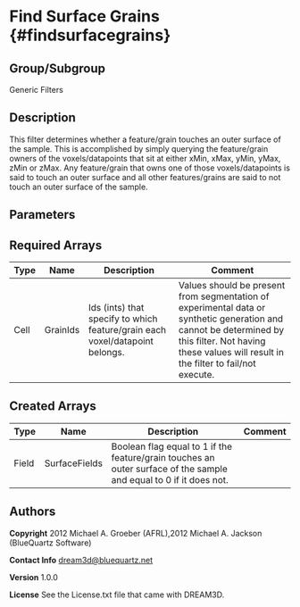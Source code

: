 Find Surface Grains {#findsurfacegrains}
==========

## Group/Subgroup ##
Generic Filters

## Description ##
This filter determines whether a feature/grain touches an outer surface of the sample. This is accomplished by simply querying the feature/grain owners of the voxels/datapoints that sit at either xMin, xMax, yMin, yMax, zMin or zMax.
Any feature/grain that owns one of those voxels/datapoints is said to touch an outer surface and all other features/grains are said to not touch an outer surface of the sample.



## Parameters ## 

## Required Arrays ##

| Type | Name | Description | Comment |
|------|------|-------------|---------|
| Cell | GrainIds | Ids (ints) that specify to which feature/grain each voxel/datapoint belongs. | Values should be present from segmentation of experimental data or synthetic generation and cannot be determined by this filter. Not having these values will result in the filter to fail/not execute. |

## Created Arrays ##

| Type | Name | Description | Comment |
|------|------|-------------|---------|
| Field | SurfaceFields | Boolean flag equal to 1 if the feature/grain touches an outer surface of the sample and equal to 0 if it does not. |  |

## Authors ##

**Copyright** 2012 Michael A. Groeber (AFRL),2012 Michael A. Jackson (BlueQuartz Software)

**Contact Info** dream3d@bluequartz.net

**Version** 1.0.0

**License**  See the License.txt file that came with DREAM3D.



